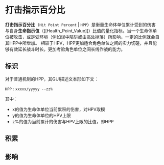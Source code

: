 # 打击指示百分比

**打击指示百分比**（`Hit Point Percent` | `HPP`）是衡量生命体单位累计受到的伤害与自身**生命指示值**（[[Health_Point_Value]]）比值的量化指标。当一个生命体单位被攻击，或是受环境（例如误中陷阱或由高处掉落）所影响，一定的比例就会自其HPP中所增加。
相较于HPV，HPP更加适合角色单位之间的实力切磋，并且能够有效延长战斗时长，更加考验角色单位之间长线作战的能力。

## 标识

对于普通机制的HPP，其GUI描述文本形如下文：
```
HPP：xxxxx/yyyyy --zz%
```
其中：
- x的值为生命体单位当前累积的伤害，对HPV取模
- y的值为生命体单位的HPV上限
- z%的值为当前累计的伤害与HPV上限的比值，即HPP


## 积累


## 影响
